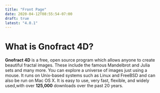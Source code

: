 ```yaml
---
title: "Front Page"
date: 2020-04-12T08:55:54-07:00
draft: true
latest: "4.0.1"
---
```



# What is Gnofract 4D?

**Gnofract 4D** is a free, open source program which allows anyone to create beautiful fractal images.
These include the famous Mandelbrot and Julia sets and many more. 
You can explore a universe of images just using a mouse. 
It runs on Unix-based systems such as Linux and FreeBSD and can also be run on Mac OS X. 
It is easy to use, very fast, flexible, and widely used,with over **125,000** downloads over the past 20 years.



